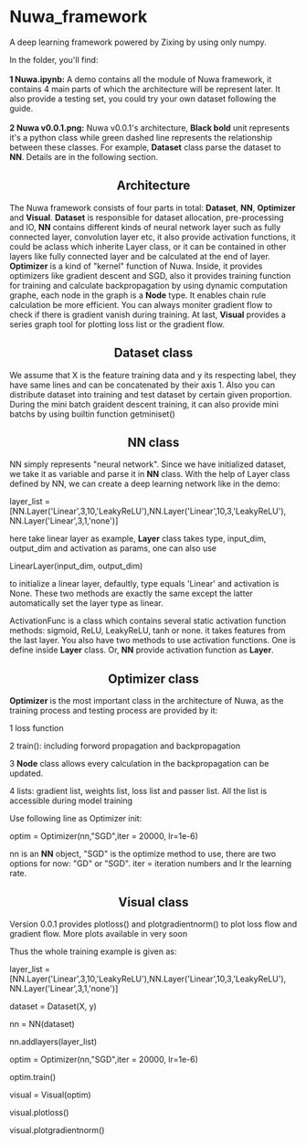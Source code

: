 # Nuwa_framework
A deep learning framework powered by Zixing by using only numpy. 

In the folder, you'll find:
<br>
<br>
  **1 Nuwa.ipynb:** A demo contains all the module of Nuwa framework, it contains 4 main parts of which the architecture will be represent later. It also provide a testing set, 
  you could try your own dataset following the guide.
<br>  
  **2 Nuwa v0.0.1.png:** Nuwa v0.0.1's architecture, **Black bold** unit represents it's a python class while green dashed line represents the relationship between these classes. For       example, **Dataset** class parse the dataset to **NN**. Details are in the following section.

## <div align="center">Architecture</div>
The Nuwa framework consists of four parts in total: **Dataset**, **NN**, **Optimizer** and **Visual**. **Dataset** is responsible for dataset allocation, pre-processing and IO, **NN** contains different kinds of neural network layer such as fully connected layer, convolution layer etc, it also provide activation functions, it could be aclass which inherite Layer class, or it can be contained in other layers like fully connected layer and be calculated at the end of layer. **Optimizer** is a kind of "kernel" function of Nuwa. Inside, it provides optimizers like gradient descent and SGD, also it provides training function for training and calculate backpropagation by using dynamic computation graphe, each node in the graph is a **Node** type. It enables chain rule calculation be more efficient. You can always moniter gradient flow to check if there is gradient vanish during training. At last, **Visual** provides a series graph tool for plotting loss list or the gradient flow.

## <div align="center">Dataset class</div>
We assume that X is the feature training data and y its respecting label, they have same lines and can be concatenated by their axis 1. Also you can distribute dataset into training and test dataset by certain given proportion. During the mini batch graident descent training, it can also provide mini batchs by using builtin function getminiset()

## <div align="center">NN class</div>
NN simply represents "neural network". Since we have initialized dataset, we take it as variable and parse it in **NN** class. With the help of Layer class defined by NN, we can create a deep learning network like in the demo:

layer_list = [NN.Layer('Linear',3,10,'LeakyReLU'),NN.Layer('Linear',10,3,'LeakyReLU'), NN.Layer('Linear',3,1,'none')]

here take linear layer as example, **Layer** class takes type, input_dim, output_dim and activation as params, one can also use 

LinearLayer(input_dim, output_dim) 

to initialize a linear layer, defaultly, type equals 'Linear' and activation is None.
These two methods are exactly the same except the latter automatically set the layer type as linear.

ActivationFunc is a class which contains several static activation function methods: sigmoid, ReLU, LeakyReLU, tanh or none. it takes features from the last layer. You also have two methods to use activation functions. One is define inside **Layer** class. Or, **NN** provide activation function as **Layer**.

## <div align="center">Optimizer class</div>
**Optimizer** is the most important class in the architecture of Nuwa, as the training process and testing process are provided by it:

1 loss function

2 train(): including forword propagation and backpropagation

3 **Node** class allows every calculation in the backpropagation can be updated. 

4 lists: gradient list, weights list, loss list and passer list. All the list is accessible during model training

Use following line as Optimizer init:

optim = Optimizer(nn,"SGD",iter = 20000, lr=1e-6)

nn is an **NN** object, "SGD" is the optimize method to use, there are two options for now: "GD" or "SGD". iter = iteration numbers and lr the learning rate.
## <div align="center">Visual class</div>
Version 0.0.1 provides plotloss() and plotgradientnorm() to plot loss flow and gradient flow. More plots available in very soon

Thus the whole training example is given as:

layer_list = [NN.Layer('Linear',3,10,'LeakyReLU'),NN.Layer('Linear',10,3,'LeakyReLU'),
              NN.Layer('Linear',3,1,'none')]

dataset = Dataset(X, y)

nn = NN(dataset)

nn.addlayers(layer_list)

optim = Optimizer(nn,"SGD",iter = 20000, lr=1e-6)

optim.train()

visual = Visual(optim)

visual.plotloss()

visual.plotgradientnorm()

